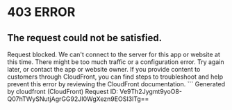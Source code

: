 # 403 ERROR

## The request could not be satisfied.

Request blocked. We can't connect to the server for this app or website at this time. There might be too much traffic or a configuration error. Try again later, or contact the app or website owner. If you provide content to customers through CloudFront, you can find steps to troubleshoot and help prevent this error by reviewing the CloudFront documentation. ```
Generated by cloudfront (CloudFront)
Request ID: Ve9Th2Jygmt9yoO8-Q07hTWySNutjAgrGG92JI0WgXezn9EOSI3ITg==

```


